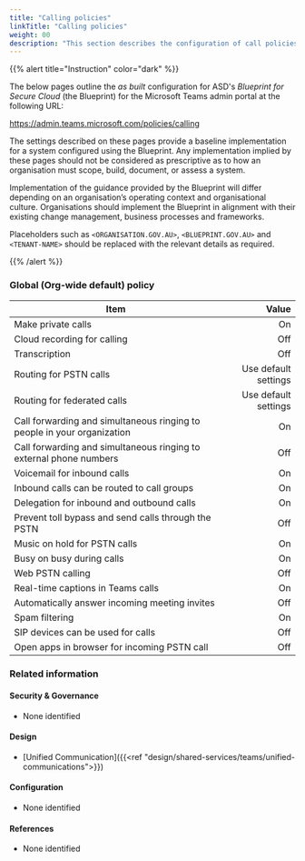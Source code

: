 ```yaml
---
title: "Calling policies"
linkTitle: "Calling policies"
weight: 00
description: "This section describes the configuration of call policies within Microsoft Teams associated with systems built according to guidance in ASD's Blueprint for Secure Cloud."
---
```


{{% alert title="Instruction" color="dark" %}}

The below pages outline the *as built* configuration for ASD's *Blueprint for Secure Cloud* (the Blueprint) for the Microsoft Teams admin portal at the following URL:

<https://admin.teams.microsoft.com/policies/calling>

The settings described on these pages provide a baseline implementation for a system configured using the Blueprint. Any implementation implied by these pages should not be considered as prescriptive as to how an organisation must scope, build, document, or assess a system.

Implementation of the guidance provided by the Blueprint will differ depending on an organisation’s operating context and organisational culture. Organisations should implement the Blueprint in alignment with their existing change management, business processes and frameworks.

Placeholders such as `<ORGANISATION.GOV.AU>`, `<BLUEPRINT.GOV.AU>` and `<TENANT-NAME>` should be replaced with the relevant details as required.

{{% /alert %}}

### Global (Org-wide default) policy

| Item                                                                    |                Value |
| ----------------------------------------------------------------------- | -------------------: |
| Make private calls                                                      |                   On |
| Cloud recording for calling                                             |                  Off |
| Transcription                                                           |                  Off |
| Routing for PSTN calls                                                  | Use default settings |
| Routing for federated calls                                             | Use default settings |
| Call forwarding and simultaneous ringing to people in your organization |                   On |
| Call forwarding and simultaneous ringing to external phone numbers      |                  Off |
| Voicemail for inbound calls                                             |                   On |
| Inbound calls can be routed to call groups                              |                   On |
| Delegation for inbound and outbound calls                               |                   On |
| Prevent toll bypass and send calls through the PSTN                     |                  Off |
| Music on hold for PSTN calls                                            |                   On |
| Busy on busy during calls                                               |                   On |
| Web PSTN calling                                                        |                  Off |
| Real-time captions in Teams calls                                       |                   On |
| Automatically answer incoming meeting invites                           |                  Off |
| Spam filtering                                                          |                   On |
| SIP devices can be used for calls                                       |                  Off |
| Open apps in browser for incoming PSTN call                             |                  Off |

### Related information

#### Security & Governance

* None identified

#### Design

* [Unified Communication]({{<ref "design/shared-services/teams/unified-communications">}})

#### Configuration

* None identified

#### References

* None identified

